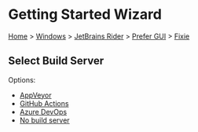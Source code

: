 <!--
GENERATED FILE - DO NOT EDIT
This file was generated by [MarkdownSnippets](https://github.com/SimonCropp/MarkdownSnippets).
Source File: /docs/mdsource/wiz/Windows_Rider_Gui_Fixie.source.md
To change this file edit the source file and then run MarkdownSnippets.
-->

# Getting Started Wizard

[Home](/docs/wiz/readme.md) > [Windows](Windows.md) > [JetBrains Rider](Windows_Rider.md) > [Prefer GUI](Windows_Rider_Gui.md) > [Fixie](Windows_Rider_Gui_Fixie.md)

## Select Build Server

Options:
 * [AppVeyor](Windows_Rider_Gui_Fixie_AppVeyor.md)
 * [GitHub Actions](Windows_Rider_Gui_Fixie_GitHubActions.md)
 * [Azure DevOps](Windows_Rider_Gui_Fixie_AzureDevOps.md)
 * [No build server](Windows_Rider_Gui_Fixie_None.md)
